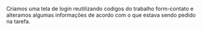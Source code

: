  Criamos uma tela de login reutilizando codigos do trabalho form-contato e alteramos algumas informações de acordo com o que estava sendo pedido na tarefa.